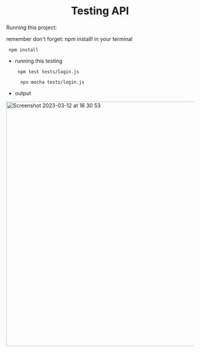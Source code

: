 <h1 align="center">
  Testing API
</h1>

Running this project:

 remember don't forget: npm install! in your terminal
  ```
   npm install  
  ``` 

- running this testing
  ```
   npm test tests/login.js   
  ``` 
  ```
    npx mocha tests/login.js  
  ``` 

- output

  
<img width="658" alt="Screenshot 2023-03-12 at 16 30 53" src="https://user-images.githubusercontent.com/69374541/224536185-2746bfef-bcca-4202-9ff1-36f568432a5b.png">


